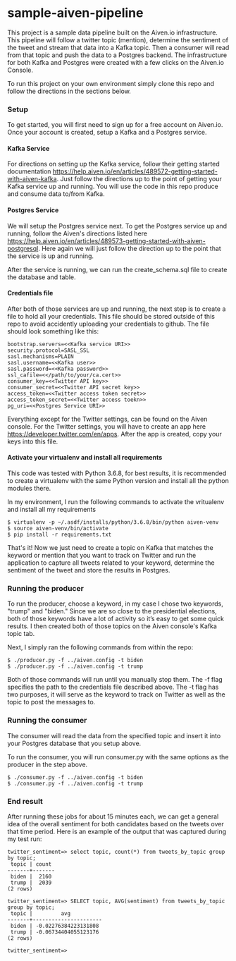 # sample-aiven-pipeline

This project is a sample data pipeline built on the Aiven.io infrastructure. This pipeline will follow a twitter topic (mention), determine the sentiment of the tweet and stream that data into a Kafka topic.  Then a consumer will read from that topic and push the data to a Postgres backend.  The infrastructure for both Kafka and Postgres were created with a few clicks on the Aiven.io Console.  

To run this project on your own environment simply clone this repo and follow the directions in the sections below.

### Setup

To get started, you will first need to sign up for a free account on Aiven.io.  Once your account is created, setup a Kafka and a Postgres service.  

#### Kafka Service

For directions on setting up the Kafka service, follow their getting started documentation https://help.aiven.io/en/articles/489572-getting-started-with-aiven-kafka.  Just follow the directions up to the point of getting your Kafka service up and running.  You will use the code in this repo produce and consume data to/from Kafka.

#### Postgres Service

We will setup the Postgres service next.  To get the Postgres service up and running, follow the Aiven's directions listed here https://help.aiven.io/en/articles/489573-getting-started-with-aiven-postgresql.  Here again we will just follow the direction up to the point that the service is up and running.  

After the service is running, we can run the create_schema.sql file to create the database and table.

#### Credentials file

After both of those services are up and running, the next step is to create a file to hold all your credentials.  This file should be stored outside of this repo to avoid accidently uploading your credentials to github.  The file should look something like this:

```
bootstrap.servers=<<Kafka service URI>>
security.protocol=SASL_SSL
sasl.mechanisms=PLAIN
sasl.username=<<Kafka user>>
sasl.password=<<Kafka password>>
ssl_cafile=<</path/to/your/ca.cert>>
consumer_key=<<Twitter API key>>
consumer_secret=<<Twitter API secret key>>
access_token=<<Twitter access token secret>>
access_token_secret=<<Twitter access toekn>>
pg_uri=<<Postgres Service URI>>
```

Everything except for the Twitter settings, can be found on the Aiven console.  For the Twitter settings, you will have to create an app here  https://developer.twitter.com/en/apps. After the app is created, copy your keys into this file.  

#### Activate your virtualenv and install all requirements

This code was tested with Python 3.6.8, for best results, it is recommended to create a virtualenv with the same Python version and install all the python modules there.  

In my environment, I run the following commands to activate the vritualenv and install all my requirements

```
$ virtualenv -p ~/.asdf/installs/python/3.6.8/bin/python aiven-venv
$ source aiven-venv/bin/activate
$ pip install -r requirements.txt
```

That's it!  Now we just need to create a topic on Kafka that matches the keyword or mention that you want to track on Twitter and run the application to capture all tweets related to your keyword, determine the sentiment of the tweet and store the results in Postgres.


### Running the producer

To run the producer, choose a keyword, in my case I chose two keywords, "trump" and "biden."  Since we are so close to the presidential elections, both of those keywords have a lot of activity so it’s easy to get some quick results.  I then created both of those topics on the Aiven console's Kafka topic tab.  

Next, I simply ran the following commands from within the repo:

```
$ ./producer.py -f ../aiven.config -t biden
$ ./producer.py -f ../aiven.config -t trump
```

Both of those commands will run until you manually stop them.  The -f flag specifies the path to the credentials file described above.  The -t flag has two purposes, it will serve as the keyword to track on Twitter as well as the topic to post the messages to.  

### Running the consumer

The consumer will read the data from the specified topic and insert it into your Postgres database that you setup above.  

To run the consumer, you will run consumer.py with the same options as the producer in the step above.

```
$ ./consumer.py -f ../aiven.config -t biden
$ ./consumer.py -f ../aiven.config -t trump
```

### End result

After running these jobs for about 15 minutes each, we can get a general idea of the overall sentiment for both candidates based on the tweets over that time period.  Here is an example of the output that was captured during my test run:

```
twitter_sentiment=> select topic, count(*) from tweets_by_topic group by topic;
 topic | count
-------+-------
 biden |  2160
 trump |  2039
(2 rows)

twitter_sentiment=> SELECT topic, AVG(sentiment) from tweets_by_topic group by topic;
 topic |         avg
-------+----------------------
 biden | -0.02276384223131808
 trump | -0.06734404055123176
(2 rows)

twitter_sentiment=>
```
